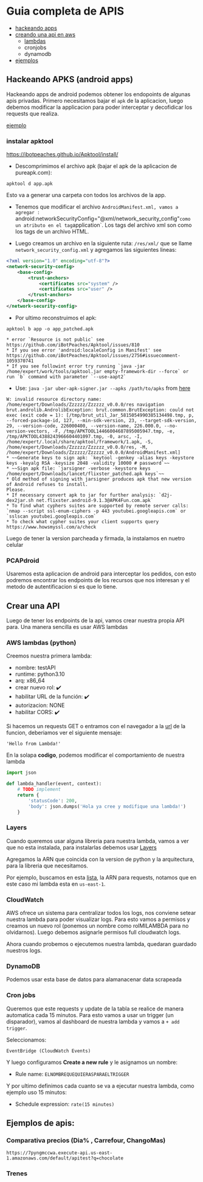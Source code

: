 # Guia completa de APIS


- [hackeando apps](#hackeando-apks-android-apps)
- [creando una api en aws](#aws-lambdas-python)
    - [lambdas](#aws-lambdas-python)
    - cronjobs
    - dynamodb
- [ejemplos](#ejemplos-de--apis)

## Hackeando APKS (android apps) 

Hackeando apps de android podemos obtener los endopoints de algunas apis privadas. Primero necesitamos bajar el `apk` de la aplicacion, luego debemos modificar la applicacion para poder interceptar y decofidicar los requests que realiza.

[ejemplo](https://gist.github.com/unoexperto/80694ccaed6dadc304ad5b8196cbbd2c)

### instalar apktool

https://ibotpeaches.github.io/Apktool/install/

* Descomprimimos el archivo apk (bajar el apk de la aplicacion de pureapk.com):

```
apktool d app.apk
````
Esto va a generar una carpeta con todos los archivos de la app.

* Tenemos que modificar el archivo `AndroidManifest.xml, vamos a agregar : `android:networkSecurityConfig="@xml/network_security_config"` como un atributo en el tag `application`. Los tags del archivo xml son como los tags de un archivo HTML.


* Luego creamos un archivo en la siguiente ruta: `/res/xml/` que se llame `network_security_config.xml` y agregamos las siguientes lineas:

```xml
<?xml version="1.0" encoding="utf-8"?>
<network-security-config>
    <base-config>
        <trust-anchors>
            <certificates src="system" />
            <certificates src="user" />
        </trust-anchors>
    </base-config>
</network-security-config>
```
* Por ultimo reconstruimos el apk: 
```
apktool b app -o app_patched.apk
```
    * error `Resource is not public` see https://github.com/iBotPeaches/Apktool/issues/810
    * If you see error 'android:localeConfig in Manifest' see https://github.com/iBotPeaches/Apktool/issues/2756#issuecomment-1059370741
    * If you see followint error try running `java -jar /home/expert/work/tools/apktool.jar empty-framework-dir --force` or run `b` command with parameter `--use-aapt2`
* Use: `java -jar uber-apk-signer.jar --apks /path/to/apks` from [here](https://github.com/unoexperto/uber-apk-signer)



```
W: invalid resource directory name: /home/expert/Downloads/Zzzzzz/Zzzzzz_v0.0.0/res navigation
brut.androlib.AndrolibException: brut.common.BrutException: could not exec (exit code = 1): [/tmp/brut_util_Jar_5815054990385134498.tmp, p, --forced-package-id, 127, --min-sdk-version, 23, --target-sdk-version, 29, --version-code, 226000400, --version-name, 226.000.0, --no-version-vectors, -F, /tmp/APKTOOL14466004687895005947.tmp, -e, /tmp/APKTOOL4388243966604401097.tmp, -0, arsc, -I, /home/expert/.local/share/apktool/framework/1.apk, -S, /home/expert/Downloads/Zzzzzz/Zzzzzz_v0.0.0/res, -M, /home/expert/Downloads/Zzzzzz/Zzzzzz_v0.0.0/AndroidManifest.xml]
* ~~Generate keys to sign apk: `keytool -genkey -alias keys -keystore keys -keyalg RSA -keysize 2048 -validity 10000 # password`~~
* ~~Sign apk file: `jarsigner -verbose -keystore keys /home/expert/Downloads/lancet/flixster_patched.apk keys`~~
* Old method of signing with jarsigner produces apk that new version of Android refuses to install.
Please.
* If necessary convert apk to jar for further analysis: `d2j-dex2jar.sh net.flixster.android-9.1.3@APK4Fun.com.apk`
* To find what cyphers suites are supported by remote server calls: `nmap --script ssl-enum-ciphers -p 443 youtubei.googleapis.com` or `sslscan youtubei.googleapis.com`
* To check what cypher suites your client supports query https://www.howsmyssl.com/a/check
```

Luego de tener la version parcheada y firmada, la instalamos en nuetro celular

### PCAPdroid

Usaremos esta aplicacion de android para interceptar los pedidos, con esto podremos encontrar los endpoints de los recursos que nos interesan y el metodo de autentificacion si es que lo tiene.

## Crear una API

Luego de tener los endpoints de la api, vamos crear nuestra propia API para. Una manera sencilla es usar AWS lambdas

### AWS lambdas (python)


Creemos nuestra primera lambda:


- nombre: testAPI
- runtime: python3.10
- arq: x86_64
- crear nuevo rol: ✔️
- habilitar URL de la función: ✔️
- autorizacion: NONE
- habilitar CORS: ✔️

Si hacemos un requests GET o entramos con el navegador a la [url](https://kz2zmo73y7zxtre5vp7avoukcu0vvjgz.lambda-url.us-east-1.on.aws/) de la funcion, deberiamos ver el siguiente mensaje:

```
'Hello from Lambda!'
```

En la solapa **codigo**, podemos modificar el comportamiento de nuestra lambda

```python
import json

def lambda_handler(event, context):
    # TODO implement
    return {
        'statusCode': 200,
        'body': json.dumps('Hola ya cree y modifique una lambda!')
    }
```
### Layers 

Cuando queremos usar alguna libreria para nuestra lambda, vamos a ver que no esta instalada, para instalarlas debemos usar
[Layers](https://github.com/keithrozario/Klayers)

Agregamos la ARN que coincida con la version de python y la arquitectura, para la libreria que necesitamos.

Por ejemplo, buscamos en esta [lista](https://api.klayers.cloud//api/v2/p3.9/layers/latest/us-east-1/html), la ARN para requests, notamos que en este caso mi lambda esta en `us-east-1`.


### CloudWatch

AWS ofrece un sistema para centralizar todos los logs, nos conviene setear nuestra lambda para poder visualizar logs. Para esto vamos a permisos y creamos un nuevo rol (ponemos un nombre como rolMILAMBDA para no olvidarnos). Luego debemos asignarle permisos full cloudwatch logs.

Ahora cuando probemos o ejecutemos nuestra lambda, quedaran guardado nuestros logs.

### DynamoDB

Podemos usar esta base de datos para alamanacenar data scrapeada


### Cron jobs

Queremos que este requests y update de la tabla se realice de manera automatica cada 15 minutos. Para esto vamos a usar un trigger (un disparador), vamos al dashboard de nuestra lambda y vamos a `+ add trigger`.

Seleccionamos:

```
EventBridge (CloudWatch Events)
```

Y luego configuramos **Create a new rule** y le asignamos un nombre:

- Rule name: `ELNOMBREQUEQUIERASPARAELTRIGGER`

Y por ultimo definimos cada cuanto se va a ejecutar nuestra lambda, como ejemplo uso 15 minutos:

- Schedule expression: `rate(15 minutes)`


## Ejemplos de  apis:


### Comparativa precios (Dia% , Carrefour, ChangoMas)
```
https://7pyngmccwa.execute-api.us-east-1.amazonaws.com/default/apitest?q=chocolate
``` 


### Trenes


